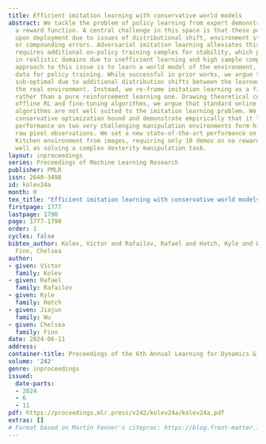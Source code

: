 ```yaml
---
title: Efficient imitation learning with conservative world models
abstract: We tackle the problem of policy learning from expert demonstrations without
  a reward function. A central challenge in this space is that these policies fail
  upon deployment due to issues of distributional shift, environment stochasticity,
  or compounding errors. Adversarial imitation learning alleviates this issue but
  requires additional on-policy training samples for stability, which presents a challenge
  in realistic domains due to inefficient learning and high sample complexity. One
  approach to this issue is to learn a world model of the environment, and use synthetic
  data for policy training. While successful in prior works, we argue that this is
  sub-optimal due to additional distribution shifts between the learned model and
  the real environment. Instead, we re-frame imitation learning as a fine-tuning problem,
  rather than a pure reinforcement learning one. Drawing theoretical connections to
  offline RL and fine-tuning algorithms, we argue that standard online world model
  algorithms are not well suited to the imitation learning problem. We derive a principled
  conservative optimization bound and demonstrate empirically that it leads to improved
  performance on two very challenging manipulation environments form high-dimensional
  raw pixel observations. We set a new state-of-the-art performance on the Franka
  Kitchen environment from images, requiring only 10 demos on no reward labels, as
  well as solving a complex dexterity manipulation task.
layout: inproceedings
series: Proceedings of Machine Learning Research
publisher: PMLR
issn: 2640-3498
id: kolev24a
month: 0
tex_title: "Efficient imitation learning with conservative world models"
firstpage: 1777
lastpage: 1790
page: 1777-1790
order: 1
cycles: false
bibtex_author: Kolev, Victor and Rafailov, Rafael and Hatch, Kyle and Wu, Jiajun and
  Finn, Chelsea
author:
- given: Victor
  family: Kolev
- given: Rafael
  family: Rafailov
- given: Kyle
  family: Hatch
- given: Jiajun
  family: Wu
- given: Chelsea
  family: Finn
date: 2024-06-11
address:
container-title: Proceedings of the 6th Annual Learning for Dynamics & Control Conference
volume: '242'
genre: inproceedings
issued:
  date-parts:
  - 2024
  - 6
  - 11
pdf: https://proceedings.mlr.press/v242/kolev24a/kolev24a.pdf
extras: []
# Format based on Martin Fenner's citeproc: https://blog.front-matter.io/posts/citeproc-yaml-for-bibliographies/
---
```

